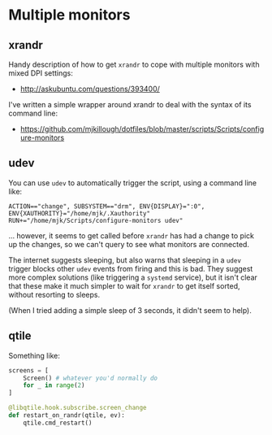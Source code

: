 # Multiple monitors


## xrandr

Handy description of how to get `xrandr` to cope with multiple monitors with mixed DPI settings:

- http://askubuntu.com/questions/393400/

I've written a simple wrapper around xrandr to deal with the syntax of its command line:

- https://github.com/mjkillough/dotfiles/blob/master/scripts/Scripts/configure-monitors


## udev

You can use `udev` to automatically trigger the script, using a command line like:

```
ACTION=="change", SUBSYSTEM=="drm", ENV{DISPLAY}=":0", ENV{XAUTHORITY}="/home/mjk/.Xauthority" RUN+="/home/mjk/Scripts/configure-monitors udev"
```

... however, it seems to get called before `xrandr` has had a change to pick up the changes, so we can't query to see what monitors are connected.

The internet suggests sleeping, but also warns that sleeping in a `udev` trigger blocks other `udev` events from firing and this is bad. They suggest more complex solutions (like triggering a `systemd` service), but it isn't clear that these make it much simpler to wait for `xrandr` to get itself sorted, without resorting to sleeps.

(When I tried adding a simple sleep of 3 seconds, it didn't seem to help).

## qtile

Something like:

```python
screens = [
    Screen() # whatever you'd normally do
    for _ in range(2)
]

@libqtile.hook.subscribe.screen_change
def restart_on_randr(qtile, ev):
    qtile.cmd_restart()
```
